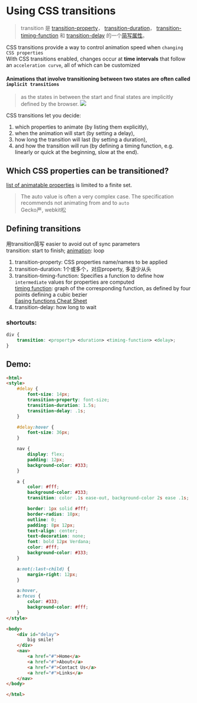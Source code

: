 # Using CSS transitions
> transition 是 [transition-property](https://developer.mozilla.org/zh-CN/docs/Web/CSS/transition-property)，
[transition-duration](https://developer.mozilla.org/zh-CN/docs/Web/CSS/transition-duration)，
[transition-timing-function](https://developer.mozilla.org/zh-CN/docs/Web/CSS/transition-timing-function) 
和 [transition-delay](https://developer.mozilla.org/zh-CN/docs/Web/CSS/transition-delay) 
的一个[简写属性](https://developer.mozilla.org/en-US/docs/Web/CSS/Shorthand_properties)。

CSS transitions provide a way to control animation speed when `changing CSS properties`  
With CSS transitions enabled, changes occur at **time intervals** that follow an `acceleration curve`, all of which can be customized  

#### Animations that involve transitioning between two states are often called `implicit transitions`
> as the states in between the start and final states are implicitly defined by the browser.
![](https://developer.mozilla.org/files/4529/TransitionsPrinciple.png)

CSS transitions let you decide:
1. which properties to animate (by listing them explicitly), 
2. when the animation will start (by setting a delay), 
3. how long the transition will last (by setting a duration), 
4. and how the transition will run (by defining a timing function, e.g. linearly or quick at the beginning, slow at the end).

## Which CSS properties can be transitioned?
[list of animatable properties](https://developer.mozilla.org/en-US/docs/Web/CSS/CSS_animated_properties) is limited to a finite set.
> The auto value is often a very complex case. The specification recommends not animating from and to `auto`  
Gecko严, webkit松

## Defining transitions
用transition简写 easier to avoid out of sync parameters  
transition: start to finish; [animation](https://developer.mozilla.org/en-US/docs/Web/CSS/animation): loop  

1. transition-property: CSS properties name/names to be applied  
2. transition-duration: 1个或多个，对应property, 多退少从头
3. transition-timing-function: Specifies a function to define how `intermediate` values for properties are computed  
[timing function](https://developer.mozilla.org/en-US/docs/Web/CSS/timing-function): graph of the corresponding function, as defined by four points defining a cubic bezier  
[Easing functions Cheat Sheet](https://easings.net/)  
4. transition-delay: how long to wait

### shortcuts:
```css
div {
    transition: <property> <duration> <timing-function> <delay>;
}
```

## Demo:
```html
<html>
<style>
    #delay {
        font-size: 14px;
        transition-property: font-size;
        transition-duration: 1.5s;
        transition-delay: .1s;
    }

    #delay:hover {
        font-size: 36px;
    }

    nav {
        display: flex;
        padding: 12px;
        background-color: #333;
    }

    a {
        color: #fff;
        background-color: #333;
        transition: color .1s ease-out, background-color 2s ease .1s;

        border: 1px solid #fff;
        border-radius: 18px;
        outline: 0;
        padding: 8px 12px;
        text-align: center;
        text-decoration: none;
        font: bold 12px Verdana;
        color: #fff;
        background-color: #333;
    }

    a:not(:last-child) {
        margin-right: 12px;
    }

    a:hover,
    a:focus {
        color: #333;
        background-color: #fff;
    }
</style>

<body>
    <div id="delay">
        big smile!
    </div>
    <nav>
        <a href="#">Home</a>
        <a href="#">About</a>
        <a href="#">Contact Us</a>
        <a href="#">Links</a>
    </nav>
</body>

</html>
```
